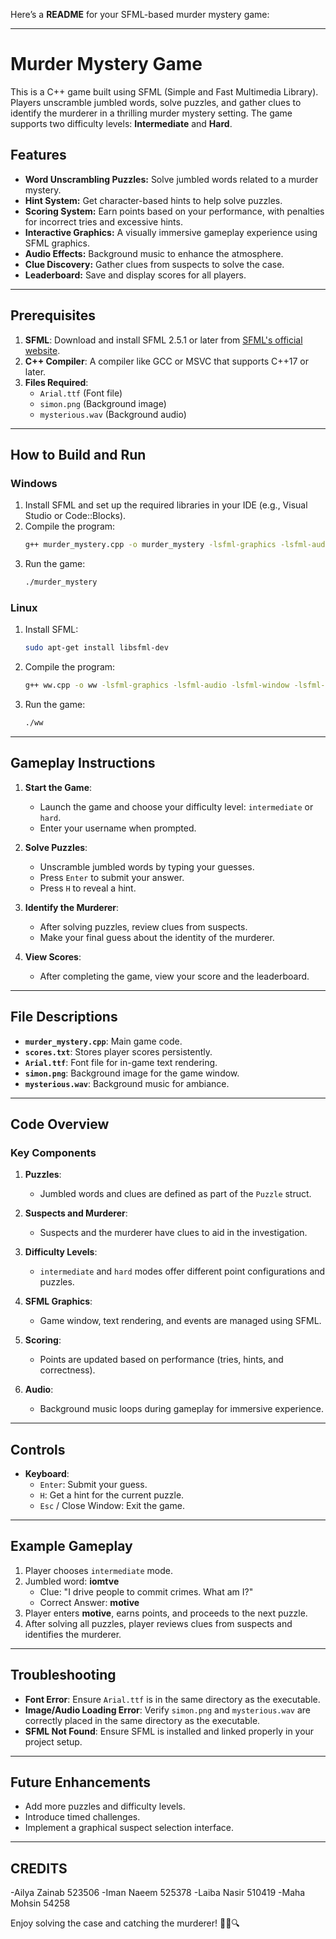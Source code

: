 Here’s a **README** for your SFML-based murder mystery game:

---

# Murder Mystery Game

This is a C++ game built using SFML (Simple and Fast Multimedia Library). Players unscramble jumbled words, solve puzzles, and gather clues to identify the murderer in a thrilling murder mystery setting. The game supports two difficulty levels: **Intermediate** and **Hard**.

## Features
- **Word Unscrambling Puzzles:** Solve jumbled words related to a murder mystery.
- **Hint System:** Get character-based hints to help solve puzzles.
- **Scoring System:** Earn points based on your performance, with penalties for incorrect tries and excessive hints.
- **Interactive Graphics:** A visually immersive gameplay experience using SFML graphics.
- **Audio Effects:** Background music to enhance the atmosphere.
- **Clue Discovery:** Gather clues from suspects to solve the case.
- **Leaderboard:** Save and display scores for all players.

---

## Prerequisites
1. **SFML**: Download and install SFML 2.5.1 or later from [SFML's official website](https://www.sfml-dev.org/).
2. **C++ Compiler**: A compiler like GCC or MSVC that supports C++17 or later.
3. **Files Required**:
   - `Arial.ttf` (Font file)
   - `simon.png` (Background image)
   - `mysterious.wav` (Background audio)

---

## How to Build and Run
### Windows
1. Install SFML and set up the required libraries in your IDE (e.g., Visual Studio or Code::Blocks).
2. Compile the program:
   ```bash
   g++ murder_mystery.cpp -o murder_mystery -lsfml-graphics -lsfml-audio -lsfml-window -lsfml-system
   ```
3. Run the game:
   ```bash
   ./murder_mystery
   ```

### Linux
1. Install SFML:
   ```bash
   sudo apt-get install libsfml-dev
   ```
2. Compile the program:
   ```bash
   g++ ww.cpp -o ww -lsfml-graphics -lsfml-audio -lsfml-window -lsfml-system
   ```
3. Run the game:
   ```bash
   ./ww
   ```

---

## Gameplay Instructions
1. **Start the Game**:
   - Launch the game and choose your difficulty level: `intermediate` or `hard`.
   - Enter your username when prompted.

2. **Solve Puzzles**:
   - Unscramble jumbled words by typing your guesses.
   - Press `Enter` to submit your answer.
   - Press `H` to reveal a hint.

3. **Identify the Murderer**:
   - After solving puzzles, review clues from suspects.
   - Make your final guess about the identity of the murderer.

4. **View Scores**:
   - After completing the game, view your score and the leaderboard.

---

## File Descriptions
- **`murder_mystery.cpp`**: Main game code.
- **`scores.txt`**: Stores player scores persistently.
- **`Arial.ttf`**: Font file for in-game text rendering.
- **`simon.png`**: Background image for the game window.
- **`mysterious.wav`**: Background music for ambiance.

---

## Code Overview
### Key Components
1. **Puzzles**:
   - Jumbled words and clues are defined as part of the `Puzzle` struct.

2. **Suspects and Murderer**:
   - Suspects and the murderer have clues to aid in the investigation.

3. **Difficulty Levels**:
   - `intermediate` and `hard` modes offer different point configurations and puzzles.

4. **SFML Graphics**:
   - Game window, text rendering, and events are managed using SFML.

5. **Scoring**:
   - Points are updated based on performance (tries, hints, and correctness).

6. **Audio**:
   - Background music loops during gameplay for immersive experience.

---

## Controls
- **Keyboard**:
  - `Enter`: Submit your guess.
  - `H`: Get a hint for the current puzzle.
  - `Esc` / Close Window: Exit the game.

---

## Example Gameplay
1. Player chooses `intermediate` mode.
2. Jumbled word: **iomtve**
   - Clue: "I drive people to commit crimes. What am I?"
   - Correct Answer: **motive**
3. Player enters **motive**, earns points, and proceeds to the next puzzle.
4. After solving all puzzles, player reviews clues from suspects and identifies the murderer.

---

## Troubleshooting
- **Font Error**: Ensure `Arial.ttf` is in the same directory as the executable.
- **Image/Audio Loading Error**: Verify `simon.png` and `mysterious.wav` are correctly placed in the same directory as the executable.
- **SFML Not Found**: Ensure SFML is installed and linked properly in your project setup.

---

## Future Enhancements
- Add more puzzles and difficulty levels.
- Introduce timed challenges.
- Implement a graphical suspect selection interface.

---

## CREDITS
-Ailya Zainab 523506
-Iman Naeem 525378
-Laiba Nasir 510419
-Maha Mohsin 54258

Enjoy solving the case and catching the murderer! 🕵️‍♂️🔍
